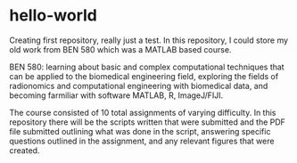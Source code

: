 # hello-world
Creating first repository, really just a test.
In this repository, I could store my old work from BEN 580 which was a MATLAB based course.

BEN 580: learning about basic and complex computational techniques that can be applied to the biomedical engineering field, 
exploring the fields of radionomics and computational engineering with biomedical data, and becoming farmiliar with software MATLAB, R, ImageJ/FIJI.

The course consisted of 10 total assignments of varying difficulty. 
In this repository there will be the scripts written that were submitted and the PDF file submitted outlining what was done in the script, answering specific questions
outlined in the assignment, and any relevant figures that were created.
